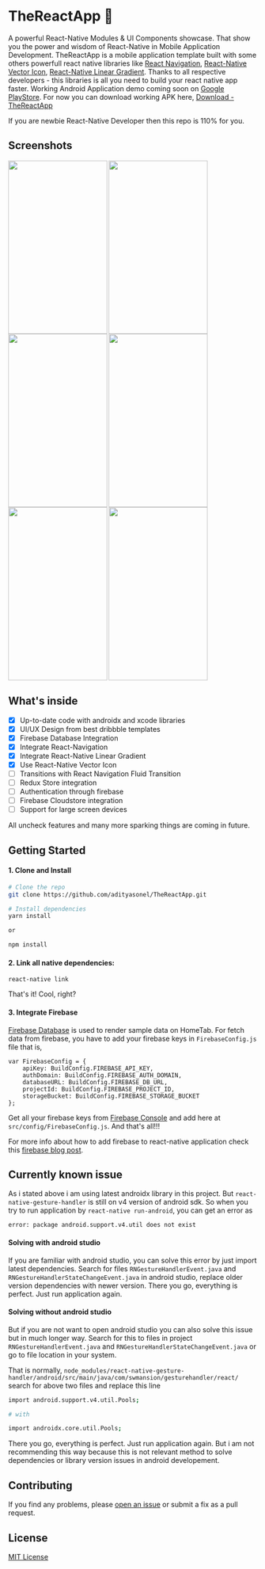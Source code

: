 # TheReactApp 🚀

A powerful React-Native Modules &amp; UI Components showcase. That show you the power and wisdom of React-Native in Mobile Application Development. TheReactApp is a mobile application template built with some others powerfull react native libraries like [React Navigation](https://reactnavigation.org), [React-Native Vector Icon](https://github.com/oblador/react-native-vector-icons), [React-Native Linear Gradient](https://github.com/react-native-community/react-native-linear-gradient). Thanks to all respective developers - this libraries is all you need to build your react native app faster. Working Android Application demo coming soon on [Google PlayStore](https://play.google.com/store). For now you can download working APK here, [Download - TheReactApp](https://github.com/adityasonel/TheReactApp/raw/master/sample/thereactapp.apk)

If you are newbie React-Native Developer then this repo is 110% for you.

## Screenshots

<img align="left" src="https://github.com/adityasonel/TheReactApp/blob/master/sample/playback.gif" width="200" height="350" />
<img align="left" src="https://github.com/adityasonel/TheReactApp/blob/master/sample/ss-1.png" width="200" height="350" />
<img align="left" src="https://github.com/adityasonel/TheReactApp/blob/master/sample/ss-2.png" width="200" height="350" />
<img src="https://github.com/adityasonel/TheReactApp/blob/master/sample/ss-3.png" width="200" height="350" /> 
<img align="left" src="https://github.com/adityasonel/TheReactApp/blob/master/sample/ss-4.png" width="200" height="350" />
<img src="https://github.com/adityasonel/TheReactApp/blob/master/sample/ss-5.png" width="200" height="350" />

## What's inside

-   [x] Up-to-date code with androidx and xcode libraries
-   [x] UI/UX Design from best dribbble templates
-   [x] Firebase Database Integration
-   [x] Integrate React-Navigation
-   [x] Integrate React-Native Linear Gradient
-   [x] Use React-Native Vector Icon
-   [ ] Transitions with React Navigation Fluid Transition
-   [ ] Redux Store integration
-   [ ] Authentication through firebase
-   [ ] Firebase Cloudstore integration
-   [ ] Support for large screen devices

All uncheck features and many more sparking things are coming in future.

## Getting Started

#### 1. Clone and Install

```bash
# Clone the repo
git clone https://github.com/adityasonel/TheReactApp.git

# Install dependencies
yarn install

or

npm install
```

#### 2. Link all native dependencies:

```
react-native link
```

That's it! Cool, right?

#### 3. Integrate Firebase

[Firebase Database](https://firebase.google.com) is used to render sample data on HomeTab. For fetch data from firebase, you have to add your firebase keys in `FirebaseConfig.js` file that is,

```
var FirebaseConfig = {
    apiKey: BuildConfig.FIREBASE_API_KEY,
    authDomain: BuildConfig.FIREBASE_AUTH_DOMAIN,
    databaseURL: BuildConfig.FIREBASE_DB_URL,
    projectId: BuildConfig.FIREBASE_PROJECT_ID,
    storageBucket: BuildConfig.FIREBASE_STORAGE_BUCKET
};
```

Get all your firebase keys from [Firebase Console](https://console.firebase.google.com/) and add here at `src/config/FirebaseConfig.js`. And that's all!!!

For more info about how to add firebase to react-native application check this [firebase blog post](https://firebase.googleblog.com/2016/01/the-beginners-guide-to-react-native-and_84.html).

## Currently known issue

As i stated above i am using latest androidx library in this project. But `react-native-gesture-handler` is still on v4 version of android sdk. So when you try to run application by `react-native run-android`, you can get an error as

```
error: package android.support.v4.util does not exist
```

#### Solving with android studio

If you are familiar with android studio, you can solve this error by just import latest dependencies. Search for files `RNGestureHandlerEvent.java` and `RNGestureHandlerStateChangeEvent.java` in android studio, replace older version dependencies with newer version. There you go, everything is perfect. Just run application again.

#### Solving without android studio

But if you are not want to open android studio you can also solve this issue but in much longer way. Search for this to files in project `RNGestureHandlerEvent.java` and `RNGestureHandlerStateChangeEvent.java` or go to file location in your system.

That is normally, `node_modules/react-native-gesture-handler/android/src/main/java/com/swmansion/gesturehandler/react/` search for above two files and replace this line

```bash
import android.support.v4.util.Pools;

# with

import androidx.core.util.Pools;
```

There you go, everything is perfect. Just run application again. But i am not recommending this way because this is not relevant method to solve dependencies or library version issues in android developement.

## Contributing

If you find any problems, please [open an issue](https://github.com/adityasonel/TheReactApp/issues/new) or submit a fix as a pull request.

## License

[MIT License](LICENSE)

